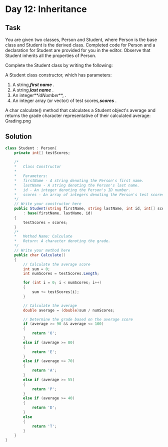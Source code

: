 ﻿# Day 12: Inheritance

## Task

You are given two classes, Person and Student, where Person is the base class and Student is the derived class. Completed code for Person and a declaration for Student are provided for you in the editor. Observe that Student inherits all the properties of Person.

Complete the Student class by writing the following:

A Student class constructor, which has  parameters:

1. A string,**_first name_** .
2. A string,**_last name_** .
3. An integer**_idNumber_**, .
4. An integer array (or vector) of test scores,**_scores_** .

A char calculate() method that calculates a Student object's average and returns the grade character representative of their calculated average:
Grading.png

## Solution

```csharp
class Student : Person{
    private int[] testScores;  
  
    /*	
    *   Class Constructor
    *   
    *   Parameters: 
    *   firstName - A string denoting the Person's first name.
    *   lastName - A string denoting the Person's last name.
    *   id - An integer denoting the Person's ID number.
    *   scores - An array of integers denoting the Person's test scores.
    */
    // Write your constructor here
    public Student(string firstName, string lastName, int id, int[] scores)
        : base(firstName, lastName, id)
    {
        testScores = scores;
    }
    /*	
    *   Method Name: Calculate
    *   Return: A character denoting the grade.
    */
    // Write your method here
    public char Calculate()
    {
        // Calculate the average score
        int sum = 0;
        int numScores = testScores.Length;

        for (int i = 0; i < numScores; i++)
        {
            sum += testScores[i];
        }

        // Calculate the average
        double average = (double)sum / numScores;

        // Determine the grade based on the average score
        if (average >= 90 && average <= 100)
        {
            return 'O';
        }
        else if (average >= 80)
        {
            return 'E';
        }
        else if (average >= 70)
        {
            return 'A';
        }
        else if (average >= 55)
        {
            return 'P';
        }
        else if (average >= 40)
        {
            return 'D';
        }
        else
        {
            return 'T';
        }
    }
}

```
